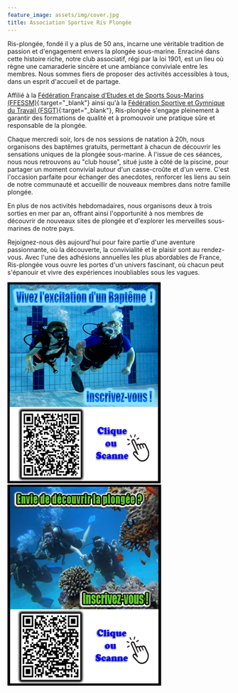 ```yaml
---
feature_image: assets/img/cover.jpg
title: Association Sportive Ris Plongée
---
```


Ris-plongée, fondé il y a plus de 50 ans, incarne une véritable tradition de passion et d'engagement envers la plongée sous-marine. Enraciné dans cette histoire riche, notre club associatif, régi par la loi 1901, est un lieu où règne une camaraderie sincère et une ambiance conviviale entre les membres. Nous sommes fiers de proposer des activités accessibles à tous, dans un esprit d'accueil et de partage.

Affilié à la [Fédération Française d’Etudes et de Sports Sous-Marins (FFESSM)](https://ffessm.fr/){:target="_blank"} ainsi qu'à la [Fédération Sportive et Gymnique du Travail (FSGT)](https://plongee-fsgt.org/){:target="_blank"}, Ris-plongée s'engage pleinement à garantir des formations de qualité et à promouvoir une pratique sûre et responsable de la plongée.

Chaque mercredi soir, lors de nos sessions de natation à 20h, nous organisons des baptêmes gratuits, permettant à chacun de découvrir les sensations uniques de la plongée sous-marine. À l'issue de ces séances, nous nous retrouvons au "club house", situé juste à côté de la piscine, pour partager un moment convivial autour d'un casse-croûte et d'un verre. C'est l'occasion parfaite pour échanger des anecdotes, renforcer les liens au sein de notre communauté et accueillir de nouveaux membres dans notre famille plongée.

En plus de nos activités hebdomadaires, nous organisons deux à trois sorties en mer par an, offrant ainsi l'opportunité à nos membres de découvrir de nouveaux sites de plongée et d'explorer les merveilles sous-marines de notre pays.

Rejoignez-nous dès aujourd'hui pour faire partie d'une aventure passionnante, où la découverte, la convivialité et le plaisir sont au rendez-vous. Avec l'une des adhésions annuelles les plus abordables de France, Ris-plongée vous ouvre les portes d'un univers fascinant, où chacun peut s'épanouir et vivre des expériences inoubliables sous les vagues.

<div>
    <a href='https://www.helloasso.com/associations/asrp-ris-plongee/evenements/bapteme-de-plongee-2024-2025'>
        <img src='assets/img/baptism.png' alt ='bapteme de plongee' />
    </a>
    <a href='https://www.helloasso.com/associations/asrp-ris-plongee/adhesions/adhesion-2024-2025'>
        <img src='assets/img/subscribe.png' alt='inscription à Ris Plongée' />
    </a>
</div>
